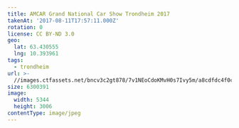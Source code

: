 ```yaml
---
title: AMCAR Grand National Car Show Trondheim 2017
takenAt: '2017-08-11T17:57:11.000Z'
rotation: 0
license: CC BY-ND 3.0
geo:
  lat: 63.430555
  lng: 10.393961
tags:
  - trondheim
url: >-
  //images.ctfassets.net/bncv3c2gt878/7v1NEoCdoKMvH0s7Ivy5m/a8cdfdc4f0c32e72a22b443c1c302d6c/amcar-grand-national-car-show-trondheim-2017_36111475170_o
size: 6300391
image:
  width: 5344
  height: 3006
contentType: image/jpeg
---
```


